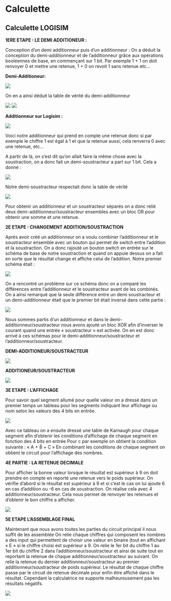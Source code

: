 # Calculette
## Calculette LOGISIM

**1ERE ETAPE : LE DEMI ADDITIONEUR :**

Conception d’un demi additionneur puis d’un additionneur :
On a déduit la conception du demi-additionneur et de l’additionneur grâce aux opérations booléennes de base, en commençant sur 1 bit. 
Par exemple 1 + 1 on doit renvoyer 0 et mettre une retenue, 1 + 0 on revoit 1 sans retenue etc…

**Demi-Additioneur:**

![](1.png)

On en a ainsi déduit la table de vérité du demi-additionneur

![](2.png)
![](3.png)

**Additionneur sur Logisim :**

![](4.png)

Voici notre additionneur qui prend en compte une retenue donc si par exemple le chiffre 1 est égal à 1 et que la retenue aussi, cela renverra 0 avec une retenue, etc…

A partir de là, on s’est dit qu’on allait faire la même chose avec la soustraction, on a donc fait un demi-soustracteur a part sur 1 bit. Cela a donné :

![](5.png)

Notre demi-soustracteur respectait donc la table de vérité

![](6.png)

Pour obtenir un additionneur et un soustracteur séparés on a donc relié deux demi-additionneur/soustracteur ensembles avec un bloc OR pour obtenir une somme et une retenue.

**2E ETAPE : CHANGEMENT ADDITION/SOUSTRACTION**

Après avoir créé un additionneur on a voulu combiner l’additionneur et le soustracteur ensemble avec un bouton qui permet de switch entre l’addition et la soustraction. On a donc rajouté un bouton switch en entrée sur le schéma de base de notre soustraction et quand on appuie dessus on a fait en sorte que le résultat change et affiche celui de l’addition. Notre premier schéma était :

![](7.png)

On a rencontré un problème sur ce schéma donc on a comparé les différences entre l’additionneur et le soustracteur avant de les combinés. On a ainsi remarqué que la seule différence entre un demi soustracteur et un demi-additionneur était que le premier bit était inversé dans cette partie : 

![](8.png)

Nous sommes partis d’un additionneur et dans le demi-additionneur/soustracteur nous avons ajouté un bloc XOR afin d’inverser le courant quand une entrée « soustracteur » est activée. On en est donc arrivé à ces schémas pour le demi-additionneur/soustracteur et l’additionneur/soustracteur.

**DEMI-ADDITIONEUR/SOUSTRACTEUR**

![](9.png)

**ADDITIONEUR/SOUSTRACTEUR**

![](10.png)

**3E ETAPE : L’AFFICHAGE**

Pour savoir quel segment allumé pour quelle valeur on a dressé dans un premier temps un tableau pour les segments indiquant leur affichage ou nom selon les valeurs des 4 bits en entrée. 


![](11.png)

Avec ce tableau on a ensuite dressé une table de Karnaugh pour chaque segment afin d’obtenir les conditions d’affichage de chaque segment en fonction des 4 bits en entrée
Pour c par exemple on obtient la condition suivante : « A + B̅ + C »
En combinant les conditions de chaque segment on obtient le circuit pour l’affichage des nombres.

**4E PARTIE : LA RETENUE DECIMALE**

Pour afficher la bonne valeur lorsque le résultat est supérieur à 9 on doit prendre en compte en reporté une retenue vers le poids supérieur.
On vérifie d’abord si le résultat est supérieur à 9 et si c’est le cas on lui ajoute 6 en cas d’addition ou -6 en cas de soustraction. On réalise cela avec 4 additionneur/soustracteur. Cela nous permet de renvoyer les retenues et d’obtenir le bon chiffre a afficher.

![](12.png)

**5E ETAPE L’ASSEMBLAGE FINAL**

Maintenant que nous avons toutes les parties du circuit principal il nous suffit de les assemblée On relie chaque chiffres qui composent les nombres a des input qui permettent de choisir une valeur en binaire (tout en affichant « E » si le chiffre choisi est supérieur a 9.
On relie le 1er bit du chiffre 1 au 1er bit du chiffre 2 dans l’additionneur/soustracteur et ainsi de suite tout en reportant la retenue de chaque additionneur/soustracteur au suivant.
On relie la retenue du dernier additionneur/soustracteur au premier additionneur/soustracteur de poids supérieur.
Le résultat de chaque chiffre passe par le circuit de retenue décimale pour enfin être affiché dans le résultat. Cependant la calculatrice ne supporte malheureusement pas les résultats négatifs.


![](13.png)

